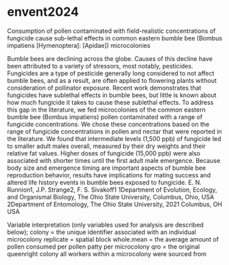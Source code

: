 # envent2024
Consumption of pollen contaminated with field-realistic concentrations of fungicide cause sub-lethal effects in common eastern bumble bee (Bombus impatiens [Hymenoptera]: [Apidae]) microcolonies

Bumble bees are declining across the globe. Causes of this decline have been attributed to a variety of stressors, most notably, pesticides. Fungicides are a type of pesticide generally long considered to not affect bumble bees, and as a result, are often applied to flowering plants without consideration of pollinator exposure. Recent work demonstrates that fungicides have sublethal effects in bumble bees, but little is known about how much fungicide it takes to cause these sublethal effects. To address this gap in the literature, we fed microcolonies of the common eastern bumble bee (Bombus impatiens) pollen contaminated with a range of fungicide concentrations. We chose these concentrations based on the range of fungicide concentrations in pollen and nectar that were reported in the literature. We found that intermediate levels (1,500 ppb) of fungicide led to smaller adult males overall, measured by their dry weights and their relative fat values. Higher doses of fungicide (15,000 ppb) were also associated with shorter times until the first adult male emergence. Because body size and emergence timing are important aspects of bumble bee reproduction behavior, results have implications for mating success and altered life history events in bumble bees exposed to fungicide. E. N. Runnion1, J.P. Strange2, F. S. Sivakoff1 1Department of Evolution, Ecology, and Organismal Biology, The Ohio State University, Columbus, Ohio, USA 2Department of Entomology, The Ohio State University, 2021 Columbus, OH USA

Variable interpretation (only variables used for analysis are described below);
colony = the unique identifier associated with an individual microcolony
replicate = spatial block
whole.mean = the average amount of pollen consumed per pollen patty per microcolony 
qro = the original queenright colony all workers within a microcolony were sourced from 
